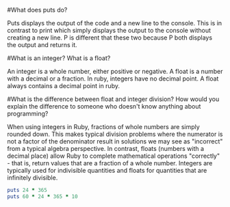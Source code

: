 #What does puts do?

Puts displays the output of the code and a new line to the console. This is in contrast to print which simply displays the output to the console without creating a new line. P is different that these two because P both displays the output and returns it.

#What is an integer? What is a float?

An integer is a whole number, either positive or negative. A float is a number with a decimal or a fraction. In ruby, integers have no decimal point. A float always contains a decimal point in ruby.

#What is the difference between float and integer division? How would you explain the difference to someone who doesn't know anything about programming?

When using integers in Ruby, fractions of whole numbers are simply rounded down. This makes typical division problems where the numerator is not a factor of the denominator result in solutions we may see as "incorrect" from a typical algebra perspective. In contrast, floats (numbers with a decimal place) allow Ruby to complete mathematical operations "correctly" - that is, return values that are a fraction of a whole number. Integers are typically used for indivisible quantities and floats for quantities that are infinitely divisible.

```ruby
puts 24 * 365
puts 60 * 24 * 365 * 10
```

